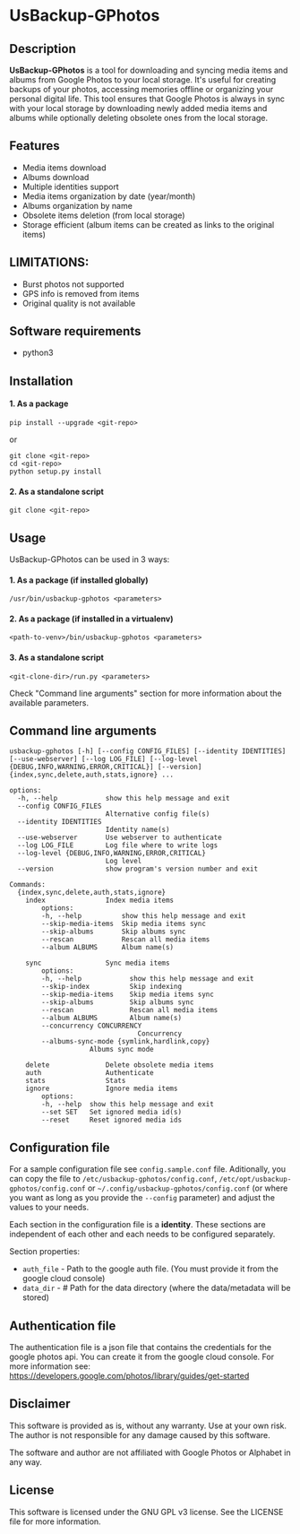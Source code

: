# UsBackup-GPhotos

## Description

**UsBackup-GPhotos** is a tool for downloading and syncing media items and albums from Google Photos to your local storage. It's useful for creating backups of your photos, accessing memories offline or organizing your personal digital life. This tool ensures that Google Photos is always in sync with your local storage by downloading newly added media items and albums while optionally deleting obsolete ones from the local storage.

## Features

- Media items download
- Albums download
- Multiple identities support
- Media items organization by date (year/month)
- Albums organization by name
- Obsolete items deletion (from local storage)
- Storage efficient (album items can be created as links to the original items)

## LIMITATIONS:
- Burst photos not supported
- GPS info is removed from items
- Original quality is not available

## Software requirements

- python3

## Installation

#### 1. As a package

```
pip install --upgrade <git-repo>
```

or 

```
git clone <git-repo>
cd <git-repo>
python setup.py install
```

#### 2. As a standalone script

```
git clone <git-repo>
```

## Usage

UsBackup-GPhotos can be used in 3 ways:

#### 1. As a package (if installed globally)

```
/usr/bin/usbackup-gphotos <parameters>
```

#### 2. As a package (if installed in a virtualenv)

```
<path-to-venv>/bin/usbackup-gphotos <parameters>
```

#### 3. As a standalone script

```
<git-clone-dir>/run.py <parameters>
```

Check "Command line arguments" section for more information about the available parameters.

## Command line arguments

```
usbackup-gphotos [-h] [--config CONFIG_FILES] [--identity IDENTITIES] [--use-webserver] [--log LOG_FILE] [--log-level {DEBUG,INFO,WARNING,ERROR,CRITICAL}] [--version] {index,sync,delete,auth,stats,ignore} ...

options:
  -h, --help            show this help message and exit
  --config CONFIG_FILES
                        Alternative config file(s)
  --identity IDENTITIES
                        Identity name(s)
  --use-webserver       Use webserver to authenticate
  --log LOG_FILE        Log file where to write logs
  --log-level {DEBUG,INFO,WARNING,ERROR,CRITICAL}
                        Log level
  --version             show program's version number and exit

Commands:
  {index,sync,delete,auth,stats,ignore}
    index               Index media items
        options:
        -h, --help          show this help message and exit
        --skip-media-items  Skip media items sync
        --skip-albums       Skip albums sync
        --rescan            Rescan all media items
        --album ALBUMS      Album name(s)

    sync                Sync media items
        options:
        -h, --help            show this help message and exit
        --skip-index          Skip indexing
        --skip-media-items    Skip media items sync
        --skip-albums         Skip albums sync
        --rescan              Rescan all media items
        --album ALBUMS        Album name(s)
        --concurrency CONCURRENCY
                                Concurrency
        --albums-sync-mode {symlink,hardlink,copy}
                    Albums sync mode

    delete              Delete obsolete media items
    auth                Authenticate
    stats               Stats
    ignore              Ignore media items
        options:
        -h, --help  show this help message and exit
        --set SET   Set ignored media id(s)
        --reset     Reset ignored media ids
```

## Configuration file

For a sample configuration file see `config.sample.conf` file. Aditionally, you can copy the file to `/etc/usbackup-gphotos/config.conf`, `/etc/opt/usbackup-gphotos/config.conf` or `~/.config/usbackup-gphotos/config.conf` (or where you want as long as you provide the `--config` parameter) and adjust the values to your needs.

Each section in the configuration file is a **identity**. These sections are independent of each other and each needs to be configured separately.

Section properties:
- `auth_file` - Path to the google auth file. (You must provide it from the google cloud console)
- `data_dir` - # Path for the data directory (where the data/metadata will be stored)

## Authentication file

The authentication file is a json file that contains the credentials for the google photos api. You can create it from the google cloud console. For more information see: https://developers.google.com/photos/library/guides/get-started

## Disclaimer

This software is provided as is, without any warranty. Use at your own risk. The author is not responsible for any damage caused by this software.

The software and author are not affiliated with Google Photos or Alphabet in any way.

## License

This software is licensed under the GNU GPL v3 license. See the LICENSE file for more information.
